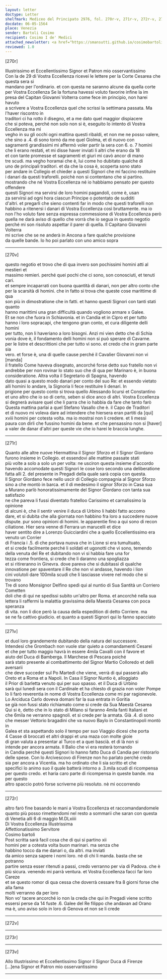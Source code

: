 ```yaml
---
layout: letter
doctype: Letter
shelfmark: Mediceo del Principato 2976, fol. 270r-v, 271r-v, 272r-v, 273r-v
docdate: 06-05-1564
place: Venezia
sender: Bartoli Cosimo
recipient: Cosimo I de' Medici
attached_newsletter: <a href="https://smansutti.github.io/cosimobartoli/texts/2976_105/">2976_105</a>
reviewed: 1.0
---
```


[270r]  
  
  
Illustrissimo et Eccellentissimo Signor et Patron mio osservantissimo  
Con la de 29 di Vostra Eccellenza ricevei le lettere per la Corte Cesarea che questa sera si  
mandano per l'ordinario. et con questa ne saranno alcune da quella corte  
per Vostra Eccellenza Se la fortuna havessi voluto favorire infine la im  
presa del Capitan Giovanni Volterra come fece im principio, non harei havuto  
a scrivere a Vostra Eccellenza quel che scrissi la settimana passata. Ma l'haver riscontro in  
traditori ci ha rotto il disegno, et a me dato quel maggior dispiacere  
che si poteva, perché non solo non si è, eseguito lo intento di Vostra Eccellenza ma mi  
vegho in su gli occhi ogni mattina questi ribaldi, et non me ne posso valere,  
che sino a .4. dì sono tornò da me quel Giolma, et di nuovo con  
sagramenti grandissimi mi affermò voler partir la sera con 6. o. 7  homini  
che li erano restati, et mi disse haver inviati li altri che erano da 18  
et con tante promesse et sagramenti et giuri mi cavò ancor di mano  
tre scudi. ma vegho horamai che è, lui come ho dubitato qualche di  
uno de principali traditori. et da che la cosa è, scoperta sono stato  
per andare in Collegio et chieder a questi Signori che mi faccino restituire  
i danari da questi traforelli. poichè non si contentano che si partino.  
mostrando che né Vostra Eccellenza né io habbiamo pensato per questo offendere  
questi Signori ma servirsi de loro homini pagandoli, come è, usan  
za servirsi ad ogni hora ciascun Principe o potentato de sudditi  
d'altri. et pregarli che sieno contenti far in modo che questi traforelli non  
habbino a ritenersi i danari di Vostra Eccellenza così bruttamente. ma io  
non l'ho voluto fare senza espressa commessione di Vostra Eccellenza però  
quella ne darà aviso di quello che vorrà che io segua in questo negotio  
perché mi son risoluto aspettar il parer di quella. Il Capitano Giovanni Volterra  
mi scrive che se ne anderà in Ancona a fare qualche provisione  
da quelle bande. Io ho poi parlato con uno amico sopra  
  
---  

[270v]  
  
  
questo negotio et trovo che di qua invero son pochissimi homini atti al mestieri et  
massimo remieri. perché quei pochi che ci sono, son conosciuti, et tenuti cari.  
et sempre incaparrati con buona quantità di danari, non per altro conto che  
per la scarsità di homini. che in fatto si trova che queste cose marittime di qua  
son più in dimostratione che in fatti. et hanno questi Signori con tanti stati quanto  
hanno marittimi una gran difficultà quando vogliono armare x Galee.  
Et se non che fuora in Schiavonia. et in Candia et in Cipro et per tutto  
hanno i loro sopracapi, che tengono gran conto, et cura diligente delli homini  
per tutto, non li haveriano a loro bisogni. Anzi mi vien detto che di Schia  
vonia dove è, il fondamento delli homini non si può sperare di Cavarne.  
per le listre et descrittioni che per tutto vi sono. et credo che in gram parte sia  
vero. et forse è, una di quelle cause perché il Cavalier Giovanni non vi [manda]  
iI fratello Come haveva disegnato, ancorché forse detto suo fratello non vi  
andrebbe per non rovinar lo stato suo che di qua per Marinaro è, in buona  
consideratione. Altra volta il Segretario di Spagna, havendo  
dato quasi a questo modo danari per conto del suo Re: et essendo vietato  
alli homini lo andare, la Signoria li fece restituire li denari. In  
prigione per questo conto si trova quello Alessando licursi et Constantino  
et uno altro che io so di certo, seben si dice anco di altri. Vostra Eccellenza  
si degnerà avisare quel che li parra che io habbia da fare che tanto farò  
Questa mattina parlai a quel Stefano Vasallo che è. il Capo de Traditori  
et di nuovo mi voleva dare ad intendere che hiersera eran partiti da [qui]  
xviii homini per cotesta volta. ma io mostrai non li credere. et li messi  
paura con dirli che fussino homini da bene. et che pensassino non si [haver]  
a valer de danar d'altri per queste vie che io harei le braccia lunghe.  
  
---  

[271r]  
  
  
Quanto alle altre nuove Hiermattina il Signor Sforzo et il Signor Giordano  
furono insieme in Collegio. et essendovi alle mattine passate stati  
più volte a solo a solo un per volta: ne usciron questa insieme d'accordo  
havendo accomodate questi Signori le cose loro secondo una deliberatione  
fatta alli 2. del presente in Pregadi della quale sarà copia con questa.  
Il Signor Giordano fece nello uscir di Collegio compagnia al Signor Sforzo  
sino a che montò in barca. et il dì medesimo il signor Sforzo in Casa sua  
a Murano parlò honoratissimamente del Signor Giordano con tanta sua satisfazio  
ne che pareva li fussi diventato fratelloo Carissimo et carnalissimo la opinione  
di alcuni è, che il sentir venire il duca di Urbino li habbi fatto accomo  
dare, et si dubita che alla giornata non habbino fra loro a succedere nuove  
dispute. pur sono opinioni di homini. le apparentie fino a qui sono di recon  
ciliatione. Hier sera venne di Ferrara un marucelli et dice  
haver sentito dire a Lorenzo Guicciardini che a quello Eccellentissimo era venuto un Corrier  
di Francia i .5. dì che portava nuova che in Lione si era tumultuato,  
et si crede facilmente perché li soldati et ugonotti che vi sono, temendo  
della venuta del Re et dubitando non vi si habbia fare una for  
tezza come frontiera, si crede che li daranno una spogliazza  
et si ritireranno in Ginevra. dove pareva che si dubitassi di qualche  
innovatione per spaventare il Re che non vi andasse, havendo i lion  
cini volutoli dare 100mila scudi che li lasciasse vivere nel modo che si trovano  
Tre dì sono Monsignor Delfino spedì qui al nuntio di Sua Santità un Corriero Cometten  
doli che di qui ne spedissi subito un'altro per Roma. et ancorché nella sua  
lettera li raffermi la malattia gravissima della Maestà Cesarea con poca speranza  
di vita. non li dice però la causa della espedition di detto Corriere. ma  
se ne fa cattivo giudicio. et quanto a questi Signori qui lo fanno spacciato  
  
---  

[271v]  
  
  
et duol loro grandemente dubitando della natura del successore.  
Intendesi che Grombach non vuole star quieto a comandamenti Cesarei  
et che per tutto maggio havrà in essere 4mila Cavalli con il favore et  
aiuto del Duca di Bamberga. Il Marchese di Pescara poiché  
sarà stato presente al combattimento del Signor Martio Colloredo et delli aversarii  
che deve succeder sul Po Martedì che viene, verrà di qui passerà allo  
Oreto et a Roma et a Napoli. In Casa il Signor Nuntio è, alloggiato  
il Prior di barletta venuto qui per suo spasso. et il Duca di Urbino  
sarà qui lunedì sera con il Cardinale et ha chiesto di grazia non voler Pompe  
Io li farò reverentia in nome di Vostra Eccellenza come mi par ragionevole.  
Lo Arciduca Carlo doveva domani far la sua entrata in Goritia  
se già non fussi stato richiamato come si crede da Sua Maestà Cesarea  
Qui si è, detto che in lo stato di Milano si faranno 4mila fanti Italiani et  
che 6mila ne verranno spagnoli. et si crede per la armata. Già .4. dì sono  
che messer Vettorio bragadini che va nuovo Baylo in Constantinopoli montò in  
Galea et sta aspettando solo il tempo per suo Viaggio dicesi che porta  
4 Casse di broccati et altri drappi et una maza con molte gioie  
di gran valuta a presentar al Turco et a quei bascià. et di là non si  
intende per ancora armata. Il Balio che vi era resterà tornando  
in Candia perché questi Signori lo hanno fatto Duca di Candia per ristorarlo  
delle spese. Con lo Arcivescovo di Firenze non ho parlato perché credo  
sia per ancora a Vicentia. ma ho ordinato che li sia scritto et che  
specifici lo animo suo il quale batterà intorno a .3.mila scudi di ricompensa  
per questo credo. et haria caro parte di ricompensa in queste bande. ma per questo  
altro spaccio potrò forse scriverne più resoluto. nè mi occorrendo  
  
---  

[272r]  
  
  
altro farò fine basando le mani a Vostra Eccellenza et raccomandandomele  
quanto più posso rimettendomi nel resto a sommarii che saran con questa  
di Venetia alli 6 di maggio M.DLxiiii  
Di Vostra Eccellenza Illustrissima  
Affettionatissimo Servitore  
Cosimo bartoli  
Post scritta sarà facil cosa che di qui si partino xii  
homini per a cotesta volta buon marinari. ma senza che  
habbino tocco da me danari o, da altri. ma inviati  
da amico senza sapere i nomi loro. né di chi li manda. basta che se potranno  
partire senza esser ritenuti a passi, credo verranno per via di Padova. che è  
più sicura. venendo mi parrà ventura. et Vostra Eccellenza facci far loro Careze  
et se questo romor di qua cessa che doverrà cessare fra 8 giorni forse che alla fama  
molti verranno da per loro  
Non vo' tacere ancorché io non la creda che qui in Pregadi viene scritto  
essersi perse da 14 fuste .6. Galee del Re filippo che andavan ad Orano  
ma è, uno aviso solo in loro di Genova et non se li crede  
  
---  

[272v]  
  
  
  
---  

[273r]  
  
  
  
---  

[273v]  
  
  
Allo Illustrissimo et Eccellentissimo Signor il Signor Duca di Firenze  
[...]ena Signor et Patron mio osservantissimo  
  
---  

